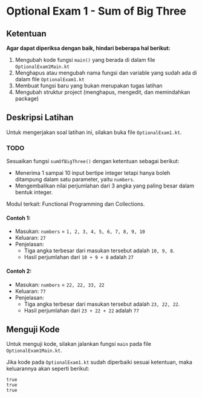 # Optional Exam 1 - Sum of Big Three

## Ketentuan

**Agar dapat diperiksa dengan baik, hindari beberapa hal berikut:**

1. Mengubah kode fungsi `main()` yang berada di dalam file `OptionalExam1Main.kt`
2. Menghapus atau mengubah nama fungsi dan variable yang sudah ada di dalam file `OptionalExam1.kt`
3. Membuat fungsi baru yang bukan merupakan tugas latihan
4. Mengubah struktur project (menghapus, mengedit, dan memindahkan package)

## Deskripsi Latihan

Untuk mengerjakan soal latihan ini, silakan buka file `OptionalExam1.kt`.

### TODO

Sesuaikan fungsi `sumOfBigThree()` dengan ketentuan sebagai berikut:

- Menerima 1 sampai 10 input bertipe integer tetapi hanya boleh ditampung dalam satu parameter, yaitu `numbers`.
- Mengembalikan nilai perjumlahan dari 3 angka yang paling besar dalam bentuk integer.

Modul terkait: Functional Programming dan Collections.

#### Contoh 1:

- Masukan: `numbers` = `1, 2, 3, 4, 5, 6, 7, 8, 9, 10`
- Keluaran: `27`
- Penjelasan:
    - Tiga angka terbesar dari masukan tersebut adalah `10, 9, 8`.
    - Hasil perjumlahan dari `10 + 9 + 8` adalah `27`

#### Contoh 2:

- Masukan: `numbers` = `22, 22, 33, 22`
- Keluaran: `77`
- Penjelasan:
    - Tiga angka terbesar dari masukan tersebut adalah `23, 22, 22`.
    - Hasil perjumlahan dari `23 + 22 + 22` adalah `77`

## Menguji Kode

Untuk menguji kode, silakan jalankan fungsi `main` pada file `OptionalExam1Main.kt`.

Jika kode pada `OptionalExam1.kt` sudah diperbaiki sesuai ketentuan, maka keluarannya akan seperti berikut:

```
true
true
true
```